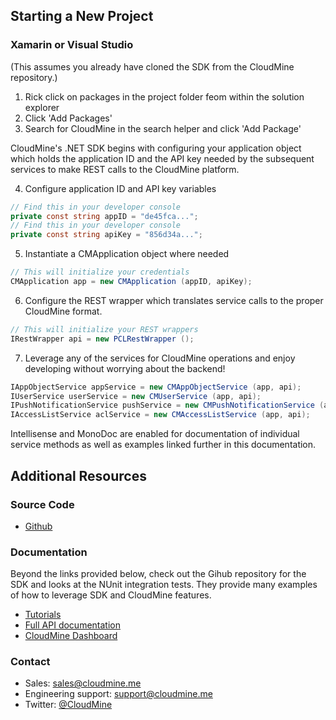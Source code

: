 ## Starting a New Project

### Xamarin or Visual Studio

(This assumes you already have cloned the SDK from the CloudMine repository.)

1. Rick click on packages in the project folder feom within the solution explorer
2. Click 'Add Packages'
3. Search for CloudMine in the search helper and click 'Add Package'

CloudMine's .NET SDK begins with configuring your application object which holds the application ID and the API key needed by the subsequent services to make REST calls to the CloudMine platform. 

4. Configure application ID and API key variables

```csharp
// Find this in your developer console
private const string appID = "de45fca...";
// Find this in your developer console
private const string apiKey = "856d34a...";
```

5. Instantiate a CMApplication object where needed

```csharp
// This will initialize your credentials
CMApplication app = new CMApplication (appID, apiKey);
```

6. Configure the REST wrapper which translates service calls to the proper CloudMine format. 

```csharp
// This will initialize your REST wrappers
IRestWrapper api = new PCLRestWrapper ();
```

7. Leverage any of the services for CloudMine operations and enjoy developing without worrying about the backend!

```csharp
IAppObjectService appService = new CMAppObjectService (app, api);
IUserService userService = new CMUserService (app, api);
IPushNotificationService pushService = new CMPushNotificationService (app, api);
IAccessListService aclService = new CMAccessListService (app, api);
```

Intellisense and MonoDoc are enabled for documentation of individual service methods as well as examples linked further in this documentation.


## Additional Resources

### Source Code
* [Github](https://github.com/cloudmine/cloudmine-xamarin)

### Documentation

Beyond the links provided below, check out the Gihub repository for the SDK and looks at the NUnit integration tests. They provide many examples of how to leverage SDK and CloudMine features.

* [Tutorials](https://cloudmine.me/docs/#/code_examples)
* [Full API documentation](https://cloudmine.me/docs)
* [CloudMine Dashboard](https://cloudmine.me/dashboard)

### Contact
* Sales: [sales@cloudmine.me](mailto:sales@cloudmine.me)
* Engineering support: [support@cloudmine.me](support@cloudmine.me)
* Twitter: [@CloudMine](http://twitter.com/@CloudMine)
